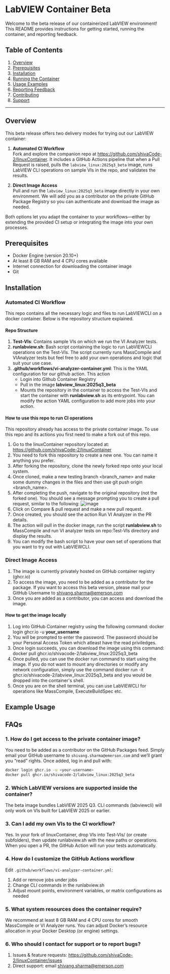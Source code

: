 # LabVIEW Container Beta
Welcome to the beta release of our containerized LabVIEW environment! This README provides instructions for getting started, running the container, and reporting feedback.

## Table of Contents

1. [Overview](#overview)
2. [Prerequisites](#prerequisites)
3. [Installation](#installation)
4. [Running the Container](#running-the-container)
5. [Usage Examples](#usage-examples)
6. [Reporting Feedback](#reporting-feedback)
7. [Contributing](#contributing)
8. [Support](#support)

---
## Overview

This beta release offers two delivery modes for trying out our LabVIEW container:

1. **Automated CI Workflow**  
   Fork and explore the companion repo at https://github.com/shivaCode-2/linuxContainer. It includes a GitHub Actions pipeline that when a Pull Request is raised,  pulls the `labview_linux:2025q3_beta` image, runs LabVIEW CLI operations on sample VIs in the repo, and validates the results.

2. **Direct Image Access**  
   Pull and run the `labview_linux:2025q3_beta` image directly in your own environment. We will add you as a contributor on the private GitHub Package Registry so you can authenticate and download the image as needed.

Both options let you adapt the container to your workflows—either by extending the provided CI setup or integrating the image into your own processes.

## Prerequisites

- Docker Engine (version 20.10+)
- At least 8 GB RAM and 4 CPU cores available
- Internet connection for downloading the container image
- Git

## Installation
### **Automated CI Workflow**
This repo contains all the necessary logic and files to run LabVIEWCLI on a docker container. Below is the repository structure explained.

#### Repo Structure
1. **Test-VIs**: Contains sample VIs on which we run the VI Analyzer tests.
2. **runlabview.sh**: Bash script containing the logic to run LabVIEWCLI operations on the Test-VIs. The script currently runs MassCompile and VIAnalyzer tests but feel free to add your own operations and logic that suit your use case.
3. **.github/workflows/vi-analyzer-container.yml**: This is the YAML configuration for our github action. This action   
   - Login into Github Container Registry
   - Pull in the image **labview_linux:2025q3_beta**
   - Mounts the repository in the container to access the Test-VIs and start the container with **runlabview.sh** as its entrypoint.
You can modify the action YAML configuration to add more jobs into your action.

#### How to use this repo to run CI operations
This repository already has access to the private container image. To use this repo and its actions you first need to make a fork out of this repo.
1. Go to the linuxContainer repository located at: https://github.com/shivaCode-2/linuxContainer
2. You need to fork this repository to create a new one. You can name it anything you prefer.
3. After forking the repository, clone the newly forked repo onto your local system.
4. Once cloned, make a new testing branch <branch_name> and make some dummy changes in the files and then use git push origin <branch_name>.
5. After completing the push, navigate to the original repository (not the forked one). You should see a message prompting you to create a pull request, similar to the following:
![image](https://github.com/user-attachments/assets/78bab1ef-e8a8-422c-9a82-8cb07ade463d)
6. Click on Compare & pull request and make a new pull request.
7. Once created, you should see the action Run VI Analyzer in the PR details.
8. The action will pull in the docker image, run the script **runlabview.sh** to MassCompile and run VI analyzer tests on repo:Test-VIs directory and display the results.
9. You can modify the bash script to have your own set of operations that you want to try out with LabVIEWCLI.


### Direct Image Access
1. The image is currently privately hosted on GitHub container registry (ghcr.io)
2. To access the image, you need to be added as a contributor for the package. If you want to access this beta version, please mail your GitHub Username to shivang.sharma@emerson.com
3. Once you are added as a contributor, you can access and download the image.

#### How to get the image locally
1. Log into GitHub Container registry using the following command: docker login ghcr.io -u **your_username**
2. You will be prompted to enter the password. The password should be your Personal Access Token which atleast have the read priviledges.
3. Once login succeeds, you can download the image using this command: docker pull ghcr.io/shivacode-2/labview_linux:2025q3_beta
4. Once pulled, you can use the docker run command to start using the image. If you do not want to mount any directories or modify any network configuration, simply use the command docker run -it ghcr.io/shivacode-2/labview_linux:2025q3_beta and you would be dropped into the container's shell.
5. Once you are on the shell terminal, you can use LabVIEWCLI for operations like MassCompile, ExecuteBuildSpec etc.

## Example Usage

## FAQs
### 1. How do I get access to the private container image?  
You need to be added as a contributor on the GitHub Packages feed. Simply email your GitHub username to `shivang.sharma@emerson.com` and we’ll grant you “read” rights. Once added, log in and pull with:  
```bash
docker login ghcr.io -u <your-username>
docker pull ghcr.io/shivacode-2/labview_linux:2025q3_beta
```

### 2. Which LabVIEW versions are supported inside the container?
The beta image bundles LabVIEW 2025 Q3. CLI commands (labviewcli) will only work on VIs built for LabVIEW 2025 or earlier.

### 3. Can I add my own VIs to the CI workflow?
Yes. In your fork of linuxContainer, drop VIs into Test-VIs/ (or create subfolders), then update runlabview.sh with the new paths or operations. When you open a PR, the GitHub Action will run your tests automatically.

### 4. How do I customize the GitHub Actions workflow
Edit `.github/workflows/vi-analyzer-container.yml`:
1. Add or remove jobs under jobs
2. Change CLI commands in the runlabview.sh
3. Adjust mount points, environment variables, or matrix configurations as needed

### 5. What system resources does the container require?
We recommend at least 8 GB RAM and 4 CPU cores for smooth MassCompile or VI Analyzer runs. You can adjust Docker’s resource allocation in your Docker Desktop (or engine) settings.

### 6. Who should I contact for support or to report bugs?
1. Issues & feature requests: https://github.com/shivaCode-2/linuxContainer/issues
2. Direct support: email shivang.sharma@emerson.com


